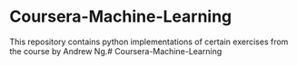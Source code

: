 # Coursera-Machine-Learning

This repository contains python implementations of certain exercises from the course by Andrew Ng.# Coursera-Machine-Learning
